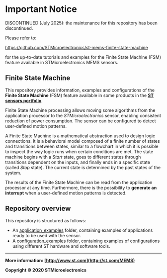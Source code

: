 Important Notice
==================

DISCONTINUED (July 2025): the maintenance for this repository has been discontinued.

Please refer to:

https://github.com/STMicroelectronics/st-mems-finite-state-machine

for the up-to-date tutorials and examples for the Finite State Machine (FSM) feature available in STMicroelectronics MEMS sensors.

## Finite State Machine

This repository provides information, examples and configurations of the **Finite State Machine** (FSM) feature available in some products in the [**ST sensors portfolio**](https://www.st.com/en/mems-and-sensors.html?sc=MEMS). 

Finite State Machine processing allows moving some algorithms from the application processor to the *STMicroelectronics* sensor, enabling consistent reduction of power consumption. The sensor can be configured to detect user-defined motion patterns.

A Finite State Machine is a mathematical abstraction used to design logic connections. It is a behavioral model composed of a finite number of states and transitions between states, similar to a flowchart in which it is possible to inspect the way logic runs when certain conditions are met. The state machine begins with a *Start* state, goes to different states through transitions dependent on the inputs, and finally ends in a specific state (called *Stop* state). The current state is determined by the past states of the system.

The results of the Finite State Machine can be read from the application processor at any time. Furthermore, there is the possibility to **generate an interrupt** when a user-defined motion patterns is detected.


## Repository overview

This repository is structured as follows:  

- An [application_examples](./application_examples/) folder, containing examples of applications ready to be used with the sensor.
- A [configuration_examples](./configuration_examples/) folder, containing examples of configurations using different ST hardware and software tools.

------

**More information: [http://www.st.com](http://st.com/MEMS)**

**Copyright © 2020 STMicroelectronics**


